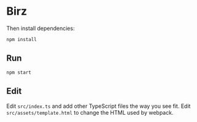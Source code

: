 # Birz

Then install dependencies:
```
npm install
```

## Run

```
npm start
```

## Edit

Edit  `src/index.ts` and add other TypeScript files the way you see fit. Edit `src/assets/template.html` to change the HTML used by webpack.
